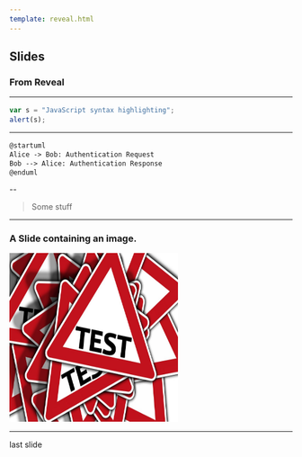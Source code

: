 ```yaml
---
template: reveal.html
---
```

## Slides

### From Reveal

---

```javascript
var s = "JavaScript syntax highlighting";
alert(s);
```

---

```plantuml
@startuml
Alice -> Bob: Authentication Request
Bob --> Alice: Authentication Response
@enduml
```

--

> Some stuff

---

### A Slide containing an image.

<img title="survey" src=test.jpg  width="300" height="300">

---

last slide
